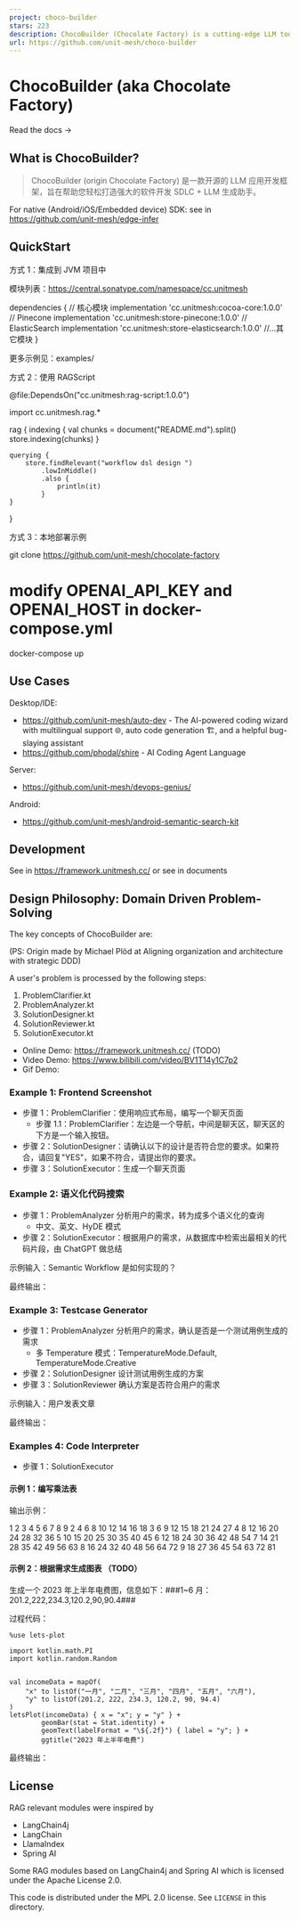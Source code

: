 ```yaml
---
project: choco-builder
stars: 223
description: ChocoBuilder (Chocolate Factory) is a cutting-edge LLM toolkit designed to empower you in creating your very own AI assistant.Chocolate Factory 是一款开源的 LLM 应用开发框架，旨在帮助您轻松打造强大的软件开发 SDLC + LLM 生成助手。无论您是需要生成前端页面、后端 API、SQL 图表，还是测试用例数据，Chocolate Factory 都能满足您的需求。
url: https://github.com/unit-mesh/choco-builder
---
```


ChocoBuilder (aka Chocolate Factory)
====================================

Read the docs →

What is ChocoBuilder?
---------------------

> ChocoBuilder (origin Chocolate Factory) 是一款开源的 LLM 应用开发框架，旨在帮助您轻松打造强大的软件开发 SDLC + LLM 生成助手。

For native (Android/iOS/Embedded device) SDK: see in https://github.com/unit-mesh/edge-infer

QuickStart
----------

方式 1：集成到 JVM 项目中

模块列表：https://central.sonatype.com/namespace/cc.unitmesh

dependencies {
    // 核心模块
    implementation 'cc.unitmesh:cocoa-core:1.0.0'
    // Pinecone
    implementation 'cc.unitmesh:store-pinecone:1.0.0'
    // ElasticSearch
    implementation 'cc.unitmesh:store-elasticsearch:1.0.0'
    //...其它模块
}

更多示例见：examples/

方式 2：使用 RAGScript

@file:DependsOn("cc.unitmesh:rag-script:1.0.0")

import cc.unitmesh.rag.\*

rag {
    indexing {
        val chunks \= document("README.md").split()
        store.indexing(chunks)
    }

    querying {
        store.findRelevant("workflow dsl design ")
            .lowInMiddle()
            .also {
                println(it)
            }
    }
}

方式 3：本地部署示例

git clone https://github.com/unit-mesh/chocolate-factory
# modify OPENAI\_API\_KEY and OPENAI\_HOST in docker-compose.yml
docker-compose up

Use Cases
---------

Desktop/IDE:

-   https://github.com/unit-mesh/auto-dev - The AI-powered coding wizard with multilingual support 🌐, auto code generation 🏗️, and a helpful bug-slaying assistant
-   https://github.com/phodal/shire - AI Coding Agent Language

Server:

-   https://github.com/unit-mesh/devops-genius/

Android:

-   https://github.com/unit-mesh/android-semantic-search-kit

Development
-----------

See in https://framework.unitmesh.cc/ or see in documents

Design Philosophy: Domain Driven Problem-Solving
------------------------------------------------

The key concepts of ChocoBuilder are:

(PS: Origin made by Michael Plöd at Aligning organization and architecture with strategic DDD)

A user's problem is processed by the following steps:

1.  ProblemClarifier.kt
2.  ProblemAnalyzer.kt
3.  SolutionDesigner.kt
4.  SolutionReviewer.kt
5.  SolutionExecutor.kt

-   Online Demo: https://framework.unitmesh.cc/ (TODO)
-   Video Demo: https://www.bilibili.com/video/BV1T14y1C7p2
-   Gif Demo:

### Example 1: Frontend Screenshot

-   步骤 1：ProblemClarifier：使用响应式布局，编写一个聊天页面
    -   步骤 1.1：ProblemClarifier：左边是一个导航，中间是聊天区，聊天区的下方是一个输入按钮。
-   步骤 2：SolutionDesigner：请确认以下的设计是否符合您的要求。如果符合，请回复"YES"，如果不符合，请提出你的要求。
-   步骤 3：SolutionExecutor：生成一个聊天页面

### Example 2: 语义化代码搜索

-   步骤 1：ProblemAnalyzer 分析用户的需求，转为成多个语义化的查询
    -   中文、英文、HyDE 模式
-   步骤 2：SolutionExecutor：根据用户的需求，从数据库中检索出最相关的代码片段，由 ChatGPT 做总结

示例输入：Semantic Workflow 是如何实现的？

最终输出：

### Example 3: Testcase Generator

-   步骤 1：ProblemAnalyzer 分析用户的需求，确认是否是一个测试用例生成的需求
    -   多 Temperature 模式：TemperatureMode.Default, TemperatureMode.Creative
-   步骤 2：SolutionDesigner 设计测试用例生成的方案
-   步骤 3：SolutionReviewer 确认方案是否符合用户的需求

示例输入：用户发表文章

最终输出：

### Examples 4: Code Interpreter

-   步骤 1：SolutionExecutor

#### 示例 1：编写乘法表

输出示例：

1    2    3    4    5    6    7    8    9
2    4    6    8    10    12    14    16    18
3    6    9    12    15    18    21    24    27
4    8    12    16    20    24    28    32    36
5    10    15    20    25    30    35    40    45
6    12    18    24    30    36    42    48    54
7    14    21    28    35    42    49    56    63
8    16    24    32    40    48    56    64    72
9    18    27    36    45    54    63    72    81    

#### 示例 2：根据需求生成图表 （TODO）

生成一个 2023 年上半年电费图，信息如下：###1~6 月：201.2,222,234.3,120.2,90,90.4###

过程代码：

```
%use lets-plot

import kotlin.math.PI
import kotlin.random.Random


val incomeData = mapOf(
    "x" to listOf("一月", "二月", "三月", "四月", "五月", "六月"),
    "y" to listOf(201.2, 222, 234.3, 120.2, 90, 94.4)
)
letsPlot(incomeData) { x = "x"; y = "y" } +
        geomBar(stat = Stat.identity) +
        geomText(labelFormat = "\${.2f}") { label = "y"; } +
        ggtitle("2023 年上半年电费")
```

最终输出：

License
-------

RAG relevant modules were inspired by

-   LangChain4j
-   LangChain
-   LlamaIndex
-   Spring AI

Some RAG modules based on LangChain4j and Spring AI which is licensed under the Apache License 2.0.

This code is distributed under the MPL 2.0 license. See `LICENSE` in this directory.
